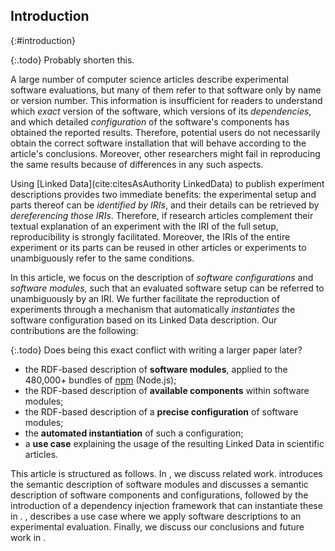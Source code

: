 ## Introduction
{:#introduction}

{:.todo}
Probably shorten this.

A large number of computer science articles describe experimental software evaluations,
but many of them refer to that software only by name or version number.
This information is insufficient for readers
to understand which _exact_ version of the software,
which versions of its _dependencies_,
and which detailed _configuration_ of the software's components
has obtained the reported results.
Therefore, potential users do not necessarily obtain the correct software installation
that will behave according to the article's conclusions.
Moreover, other researchers might fail
in reproducing the same results
because of differences in any such aspects.

Using [Linked Data](cite:citesAsAuthority LinkedData)
to publish experiment descriptions provides two immediate benefits:
the experimental setup and parts thereof can be _identified by IRIs_,
and their details can be retrieved by _dereferencing those IRIs_.
Therefore, if research articles complement their textual explanation of an experiment
with the IRI of the full setup, reproducibility is strongly facilitated.
Moreover, the IRIs of the entire experiment or its parts
can be reused in other articles or experiments
to unambiguously refer to the same conditions.

In this article,
we focus on the description of _software configurations_ and _software modules_,
such that an evaluated software setup
can be referred to unambiguously by an IRI.
We further facilitate the reproduction of experiments
through a mechanism that automatically _instantiates_ the software configuration
based on its Linked Data description.
Our contributions are the following:

{:.todo}
Does being this exact conflict with writing a larger paper later?

- the RDF-based description of **software modules**,
  applied to the 480,000+ bundles of [npm](https://www.npmjs.com/) (Node.js);
- the RDF-based description of **available components** within software modules;
- the RDF-based description of a **precise configuration** of software modules;
- the **automated instantiation** of such a configuration;
- a **use case** explaining the usage of the resulting Linked Data
  in scientific articles.

This article is structured as follows.
In [](#related-work), we discuss related work.
[](#ontology) introduces the semantic description of software modules
and discusses a semantic description of software components and configurations,
followed by the introduction of a dependency injection framework that can instantiate these in [](#instantiating).
[](#use-case), describes a use case where we apply software descriptions
to an experimental evaluation.
Finally, we discuss our conclusions and future work in [](#conclusion).
